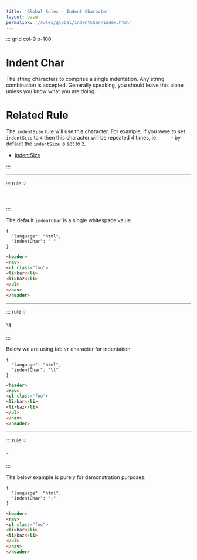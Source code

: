 ```yaml
---
title: 'Global Rules - Indent Character'
layout: base
permalink: '/rules/global/indentChar/index.html'
---
```


::: grid col-9 p-100

# Indent Char

The string characters to comprise a single indentation. Any string combination is accepted. Generally speaking, you should leave this alone unless you know what you are doing.

# Related Rule

The `indentSize` rule will use this character. For example, if you were to set `indentSize` to `4` then this character will be repeated 4 times, ie: `    ` - by default the `indentSize` is set to `2`.

- [indentSize](/rules/global/indentSize)

:::

---

<!--

# Rule Options

This is a global rule definition and will be used for all languages.

::: options

### `false`

> Strip additional newlines from the end of input.

### `true`

> Insert a newline at the end of input

:::

🙌 - Recommended Choice
👍 - Good Choice
👎 - Not Recommended
🤡 - Clown Choice
😳 - Bad Choice
🧐 - You gotta do, what you gotta do
💡 - Showing an example of the rule
-->

::: rule 💡

#### ` `

:::

The default `indentChar` is a single whitespace value.

```json:rules
{
  "language": "html",
  "indentChar": " "
}
```

<!-- prettier-ignore -->
```html
<header>
<nav>
<ul class="foo">
<li>bar</li>
<li>baz</li>
</ul>
</nav>
</header>
```

---

::: rule 💡

#### `\t`

:::

Below we are using tab `\t` character for indentation.

```json:rules
{
  "language": "html",
  "indentChar": "\t"
}
```

<!-- prettier-ignore -->
```html
<header>
<nav>
<ul class="foo">
<li>bar</li>
<li>baz</li>
</ul>
</nav>
</header>
```

---

::: rule 💡

#### `-`

:::

The below example is purely for demonstration purposes.

```json:rules
{
  "language": "html",
  "indentChar": "-"
}
```

<!-- prettier-ignore -->
```html
<header>
<nav>
<ul class="foo">
<li>bar</li>
<li>baz</li>
</ul>
</nav>
</header>
```
